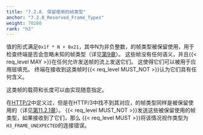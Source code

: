 ```yaml
---
title: "7.2.8. 保留使用的帧类型"
anchor: "7.2.8_Reserved_Frame_Types"
weight: 70280
rank: "h3"
---
```


值的形式满足`0x1f * N + 0x21`，其中N为非负整数，的帧类型被保留使用，用于检查终端是否会忽略未知的帧类型（详见[第9章](#9_Extensions_to_HTTP3)）。
这些帧没有任何语义，并且{{< req_level MAY >}}在任何允许发送帧的流上发送它们。
这使得它们可以被用于应用层填充。
终端在接收到这类帧时{{< req_level MUST_NOT >}}认为它们具有任何含义。

这类帧的载荷和长度可以由实现随意指定。

在[HTTP/2](https://www.rfc-editor.org/info/rfc9113)中定义过，但是在HTTP/3中找不到其对应，的帧类型同样是被保留使用的（详见[第11.2.1章](#11.2.1_Frame_Types)）。
{{< req_level MUST_NOT >}}发送这些被保留使用的帧类型，如果接收到了它们，那么 {{< req_level MUST >}}将该情况视作类型为`H3_FRAME_UNEXPECTED`的连接错误。
